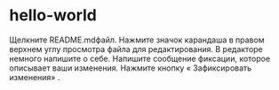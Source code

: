 # hello-world

Щелкните README.mdфайл.
Нажмите  значок карандаша в правом верхнем углу просмотра файла для редактирования.
В редакторе немного напишите о себе.
Напишите сообщение фиксации, которое описывает ваши изменения.
Нажмите кнопку « Зафиксировать изменения» .
